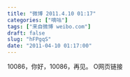 ```yaml
---
title: "微博 2011.4.10 01:17"
categories: ["嘀咕"]
tags: ["来自微博 weibo.com"]
draft: false
slug: "hFPgqS"
date: "2011-04-10 01:17:00"
---
```


<p>10086，你好，10086，再见。 O网页链接 ​​​​</p>
